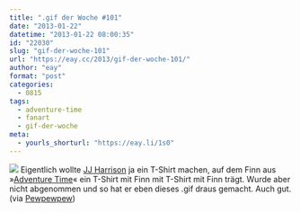 ```yaml
---
title: ".gif der Woche #101"
date: "2013-01-22"
datetime: "2013-01-22 08:00:35"
id: "22030"
slug: "gif-der-woche-101"
url: "https://eay.cc/2013/gif-der-woche-101/"
author: "eay"
format: "post"
categories:
  - 0815
tags:
  - adventure-time
  - fanart
  - gif-der-woche
meta:
  - yourls_shorturl: "https://eay.li/1s0"
---
```


![](https://eay.cc/uploads/2013/finnception.gif) Eigentlich wollte [JJ Harrison](http://jjharrison.tumblr.com/) ja ein T-Shirt machen, auf dem Finn aus »[Adventure Time](http://en.wikipedia.org/wiki/Adventure_Time)« ein T-Shirt mit Finn mit T-Shirt mit Finn trägt. Wurde aber nicht abgenommen und so hat er eben dieses .gif draus gemacht. Auch gut. (via [Pewpewpew](http://www.pewpewpew.de/2013/01/15/finnception-finn-wearing-a-shirt-of-finn-wearing-a-shirt-of-finn-wearing-a-shirt-of-finn-wearing-a-shirt/))
